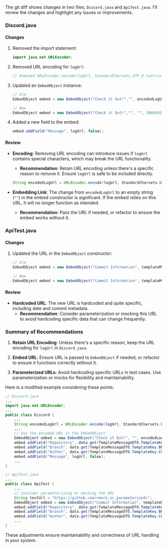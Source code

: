 The git diff shows changes in two files, `Discord.java` and `ApiTest.java`. I'll review the changes and highlight any issues or improvements.

### Discord.java

#### Changes

1. Removed the import statement:
   ```java
   import java.net.URLEncoder;
   ```

2. Removed URL encoding for `logUrl`:
   ```java
   // Removed URLEncoder.encode(logUrl, StandardCharsets.UTF_8.toString());
   ```

3. Updated an `EmbedObject` instance:
   ```java
   // Old
   EmbedObject embed = new EmbedObject("Check it Out!","", encodedLogUrl, 3066993); // Green color

   // New
   EmbedObject embed = new EmbedObject("Check it Out!","", "", 3066993); // Green color
   ```

4. Added a new field to the embed:
   ```java
   embed.addField("Message", logUrl, false);
   ```

#### Review

- **Encoding**: Removing URL encoding can introduce issues if `logUrl` contains special characters, which may break the URL functionality.
  - **Recommendation**: Retain URL encoding unless there's a specific reason to remove it. Ensure `logUrl` is safe to be included directly.
  
  ```java
  String encodedLogUrl = URLEncoder.encode(logUrl, StandardCharsets.UTF_8.toString());
  ```

- **Embedding Link**: The change from `encodedLogUrl` to an empty string (`""`) in the embed constructor is significant. If the embed relies on this URL, it will no longer function as intended.
  - **Recommendation**: Pass the URL if needed, or refactor to ensure the embed works without it.

### ApiTest.java

#### Changes

1. Updated the URL in the `EmbedObject` constructor:
   ```java
   // Old
   EmbedObject embed = new EmbedObject("Commit Information", templateMessageDTO.getContent(),"https://github.com" , 3066993); // Green color
   
   // New
   EmbedObject embed = new EmbedObject("Commit Information", templateMessageDTO.getContent(),"https://github.com/shiguo-Feng/chatgpt-code-review-log/blob/master/2024-08-22/chatgpt-code-review-main-shiguoFeng%20%3Cshiguo%40ualberta.ca%3E1724310987035-0vsa.md" , 3066993); // Green color
   ```

#### Review

- **Hardcoded URL**: The new URL is hardcoded and quite specific, including date and commit metadata.
  - **Recommendation**: Consider parameterization or mocking this URL to avoid hardcoding specific data that can change frequently.

### Summary of Recommendations

1. **Retain URL Encoding**: Unless there's a specific reason, keep the URL encoding for `logUrl` in `Discord.java`.
  
2. **Embed URL**: Ensure URL is passed to `EmbedObject` if needed, or refactor to ensure it functions correctly without it.

3. **Parameterized URLs**: Avoid hardcoding specific URLs in test cases. Use parameterization or mocks for flexibility and maintainability.

Here is a modified example considering these points:

```java
// Discord.java
...
import java.net.URLEncoder;
...
public class Discord {
    ...
    String encodedLogUrl = URLEncoder.encode(logUrl, StandardCharsets.UTF_8.toString());
    ...
    // Use the encoded URL in the EmbedObject
    EmbedObject embed = new EmbedObject("Check it Out!", "", encodedLogUrl, 3066993);
    embed.addField("Repository", data.get(TemplateMessageDTO.TemplateKey.REPO_NAME), true);
    embed.addField("Branch", data.get(TemplateMessageDTO.TemplateKey.BRANCH_NAME), true);
    embed.addField("Author", data.get(TemplateMessageDTO.TemplateKey.COMMIT_AUTHOR), true);
    embed.addField("Message", logUrl, false);
    ...
}

// ApiTest.java
...
public class ApiTest {
    ...
    // Consider parameterizing or mocking the URL
    String testUrl = "https://github.com/<mock_or_parameterized>";
    EmbedObject embed = new EmbedObject("Commit Information", templateMessageDTO.getContent(), testUrl, 3066993);
    embed.addField("Repository", data.get(TemplateMessageDTO.TemplateKey.REPO_NAME), true);
    embed.addField("Branch", data.get(TemplateMessageDTO.TemplateKey.BRANCH_NAME), true);
    embed.addField("Author", data.get(TemplateMessageDTO.TemplateKey.COMMIT_AUTHOR), true);
    ...
}
```

These adjustments ensure maintainability and correctness of URL handling in your system.